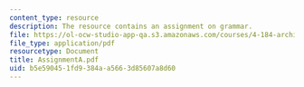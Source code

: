 ```yaml
---
content_type: resource
description: The resource contains an assignment on grammar.
file: https://ol-ocw-studio-app-qa.s3.amazonaws.com/courses/4-184-architectural-design-workshops-computational-design-for-housing-spring-2002/b5e590451fd9384aa5663d85607a8d60_AssignmentA.pdf
file_type: application/pdf
resourcetype: Document
title: AssignmentA.pdf
uid: b5e59045-1fd9-384a-a566-3d85607a8d60
---
```

